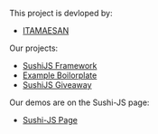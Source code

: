 This project is devloped by:
- [ITAMAESAN](https://github.com/itamaesanorg/)

Our projects:

- [SushiJS Framework](https://github.com/itamaesanorg/SushiJS)
- [Example Boilorplate](https://github.com/sushi-js/SushiJS-Example-01)
- [SushiJS Giveaway](https://github.com/itamaesanorg/giveawaytool)

Our demos are on the Sushi-JS page:

- [Sushi-JS Page](https://github.com/sushi-js)
